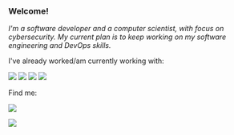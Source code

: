### Welcome!

_I'm a software developer and a computer scientist, with focus on cybersecurity. My current plan is to keep working on my software engineering and DevOps skills._

I've already worked/am currently working with:

<img src="https://img.shields.io/badge/Ruby-CC342D?style=for-the-badge&logo=ruby&logoColor=white"/> <img src="https://img.shields.io/badge/PHP-777BB4?style=for-the-badge&logo=php&logoColor=white"/> <img src="https://img.shields.io/badge/Java-ED8B00?style=for-the-badge&logo=java&logoColor=white"/> <img src="https://img.shields.io/badge/Python-3776AB?style=for-the-badge&logo=python&logoColor=white"/>

Find me:

<a href="https://www.linkedin.com/in/tiago-magnus/"><img src="https://img.shields.io/badge/LinkedIn-0077B5?style=for-the-badge&logo=linkedin&logoColor=white" /></a>


<img src="https://github-readme-streak-stats.herokuapp.com/?user=tiagomagnusss" />
